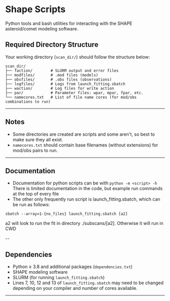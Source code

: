# Shape Scripts

Python tools and bash utilities for interacting with the SHAPE asteroid/comet modeling software.

## Required Directory Structure

Your working directory (`scan_dir/`) should follow the structure below:

```
scan_dir/
├── faction/        # SLURM output and error files
├── modfiles/       # .mod files (models)
├── obsfiles/       # .obs files (observations)
├── logfiles/       # Logs from launch_fitting.sbatch
├── waction/        # Log files for write action
├── par/            # Parameter files: wpar, mpar, fpar, etc.
└── namecores.txt   # List of file name cores (for mod/obs combinations to run)
```

---

## Notes

- Some directories are created are scripts and some aren't, so best to make sure they all exist.
- `namecores.txt` should contain base filenames (without extensions) for mod/obs pairs to run.

---

## Documentation

- Documentation for python scripts can be with `python -m <script> -h` There is limited documentation in the code, but example run commands at the top of every file
- The other only frequently run script is launch_fitting.sbatch, which can be run as follows:
```
sbatch --array=1-{no_files} launch_fitting.sbatch [a2]
```
a2 will look to run the fit in directory ./subscans/[a2]. Otherwise it will run in CWD

--

## Dependencies

- Python ≥ 3.8 and additional packages (`dependencies.txt`)
- SHAPE modeling software
- SLURM (for running `launch_fitting.sbatch`)
- Lines 7, 10, 12 and 13 of `launch_fitting.sbatch` may need to be changed depending on your compiler and number of cores available.

---

